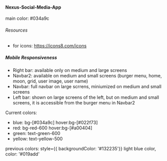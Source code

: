 #### Nexus-Social-Media-App

main color: #034a9c

###### Resources
- for icons: https://icons8.com/icons


##### Mobile Responsiveness
- Right bar: available only on medium and large screens
- Navbar2: available on medium and small screens (burger menu, home, moon, grid, user image, user name)
- Navbar: full navbar on large scrrens, miniumized on medium and small screens
- Left bar: shown on large screens of the left, but on medium and small screens, it is accessible from the burger menu in Navbar2


Current colors:
- blue: bg-[#034a9c]  hover:bg-[#022f73]
- red: bg-red-600 hover:bg-[#a00404]
- green: text-green-600
- yellow: text-yellow-500

previous colors: style={{ backgroundColor: '#132235'}}
light blue color, color: '#019add'
